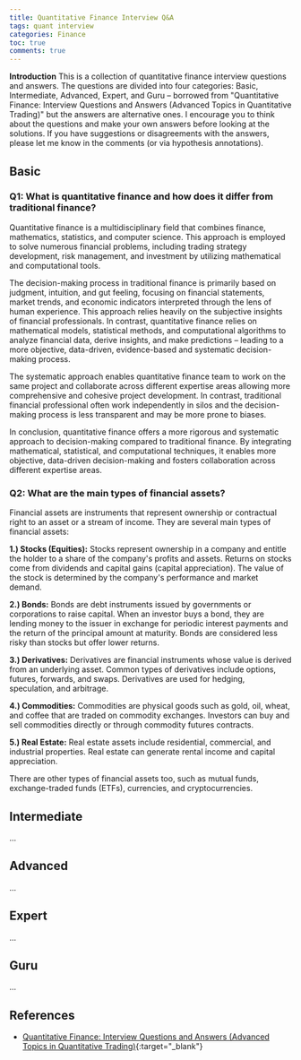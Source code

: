 ```yaml
---
title: Quantitative Finance Interview Q&A
tags: quant interview
categories: Finance
toc: true
comments: true
---
```


<div class="abstract-block">
<strong>Introduction</strong>
This is a collection of quantitative finance interview questions and answers. The questions are divided into four categories: Basic, Intermediate, Advanced, Expert, and Guru – borrowed from "Quantitative Finance: Interview Questions and Answers (Advanced Topics in Quantitative Trading)" but the answers are alternative ones. I encourage you to think about the questions and make your own answers before looking at the solutions. If you have suggestions or disagreements with the answers, please let me know in the comments (or via hypothesis annotations).
</div>

## Basic
### Q1: What is quantitative finance and how does it differ from traditional finance?
Quantitative finance is a multidisciplinary field that combines finance, mathematics, statistics, and computer science. This approach is employed to solve numerous financial problems, including trading strategy development, risk management, and investment by utilizing mathematical and computational tools.

The decision-making process in traditional finance is primarily based on judgment, intuition, and gut feeling, focusing on financial statements, market trends, and economic indicators interpreted through the lens of human experience. This approach relies heavily on the subjective insights of financial professionals. In contrast, quantitative finance relies on mathematical models, statistical methods, and computational algorithms to analyze financial data, derive insights, and make predictions – leading to a more objective, data-driven, evidence-based and systematic decision-making process.

The systematic approach enables quantitative finance team to work on the same project and collaborate across different expertise areas allowing more comprehensive and cohesive project development. In contrast, traditional financial professional often work independently in silos and the decision-making process is less transparent and may be more prone to biases.
 
In conclusion, quantitative finance offers a more rigorous and systematic approach to decision-making compared to traditional finance. By integrating mathematical, statistical, and computational techniques, it enables more objective, data-driven decision-making and fosters collaboration across different expertise areas.

### Q2: What are the main types of financial assets?
Financial assets are instruments that represent ownership or contractual right to an asset or a stream of income. They are several main types of financial assets:

__1.) Stocks (Equities):__ Stocks represent ownership in a company and entitle the holder to a share of the company's profits and assets. Returns on stocks come from dividends and capital gains (capital appreciation). The value of the stock is determined by the company's performance and market demand.

__2.) Bonds:__ Bonds are debt instruments issued by governments or corporations to raise capital. When an investor buys a bond, they are lending money to the issuer in exchange for periodic interest payments and the return of the principal amount at maturity. Bonds are considered less risky than stocks but offer lower returns.

__3.) Derivatives:__ Derivatives are financial instruments whose value is derived from an underlying asset. Common types of derivatives include options, futures, forwards, and swaps. Derivatives are used for hedging, speculation, and arbitrage.

__4.) Commodities:__ Commodities are physical goods such as gold, oil, wheat, and coffee that are traded on commodity exchanges. Investors can buy and sell commodities directly or through commodity futures contracts.

__5.) Real Estate:__ Real estate assets include residential, commercial, and industrial properties. Real estate can generate rental income and capital appreciation.

There are other types of financial assets too, such as mutual funds, exchange-traded funds (ETFs), currencies, and cryptocurrencies.


## Intermediate
...

## Advanced
...

## Expert
...

## Guru
...

## References
- [Quantitative Finance: Interview Questions and Answers (Advanced Topics in Quantitative Trading)](https://www.amazon.com/Quantitative-Finance-Interview-Questions-Advanced/dp/B0C5KQGXTC){:target="_blank"}